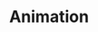 ---
layout: project
title: "Animation"
description: "Animation Project Description"
header-img: "img/home-bg.jpg"
category: animation
---